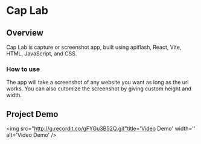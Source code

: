 # Cap Lab

## Overview

Cap Lab is capture or screenshot app, built using apiflash, React, Vite, HTML, JavaScript, and CSS.

### How to use

The app will take a screenshot of any website you want as long as the url works. You can also cutomize the screenshot by giving custom height and width.

## Project Demo

<img src="http://g.recordit.co/gFYGu3B52Q.gif"title='Video Demo' width='' alt='Video Demo' />




